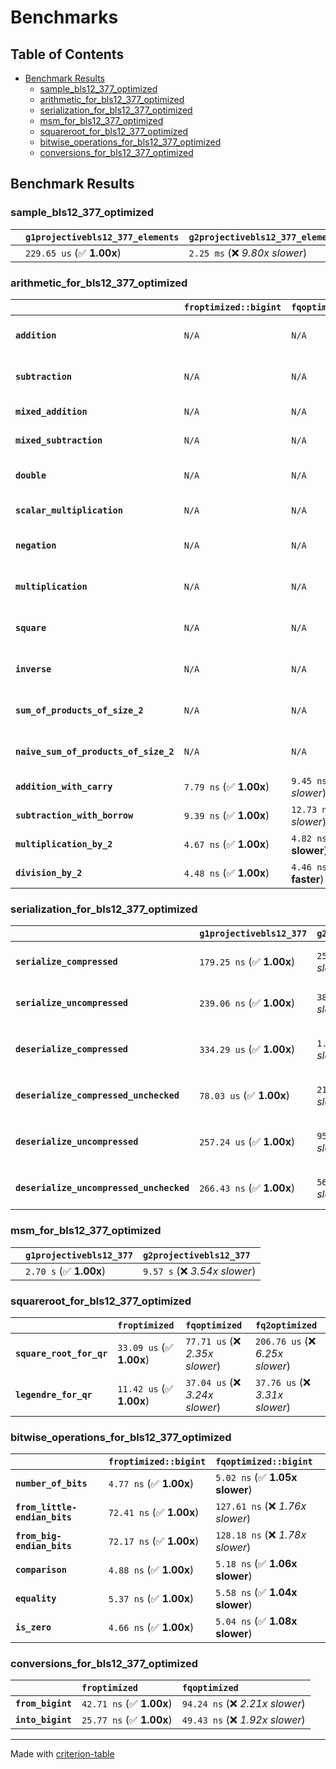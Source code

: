 # Benchmarks

## Table of Contents

- [Benchmark Results](#benchmark-results)
    - [sample_bls12_377_optimized](#sample_bls12_377_optimized)
    - [arithmetic_for_bls12_377_optimized](#arithmetic_for_bls12_377_optimized)
    - [serialization_for_bls12_377_optimized](#serialization_for_bls12_377_optimized)
    - [msm_for_bls12_377_optimized](#msm_for_bls12_377_optimized)
    - [squareroot_for_bls12_377_optimized](#squareroot_for_bls12_377_optimized)
    - [bitwise_operations_for_bls12_377_optimized](#bitwise_operations_for_bls12_377_optimized)
    - [conversions_for_bls12_377_optimized](#conversions_for_bls12_377_optimized)

## Benchmark Results

### sample_bls12_377_optimized

|        | `g1projectivebls12_377_elements`          | `g2projectivebls12_377_elements`           |
|:-------|:------------------------------------------|:------------------------------------------ |
|        | `229.65 us` (✅ **1.00x**)                 | `2.25 ms` (❌ *9.80x slower*)               |

### arithmetic_for_bls12_377_optimized

|                                       | `froptimized::bigint`          | `fqoptimized::bigint`           | `g1projectivebls12_377`          | `g2projectivebls12_377`          | `fq2optimized`                    | `fq12optimized`                   | `fqoptimized`                    | `froptimized`                      |
|:--------------------------------------|:-------------------------------|:--------------------------------|:---------------------------------|:---------------------------------|:----------------------------------|:----------------------------------|:---------------------------------|:---------------------------------- |
| **`addition`**                        | `N/A`                          | `N/A`                           | `1.35 us` (✅ **1.00x**)          | `5.12 us` (❌ *3.80x slower*)     | `34.14 ns` (🚀 **39.50x faster**)  | `212.29 ns` (🚀 **6.35x faster**)  | `22.76 ns` (🚀 **59.25x faster**) | `9.93 ns` (🚀 **135.77x faster**)   |
| **`subtraction`**                     | `N/A`                          | `N/A`                           | `1.43 us` (✅ **1.00x**)          | `5.17 us` (❌ *3.61x slower*)     | `32.56 ns` (🚀 **44.01x faster**)  | `202.82 ns` (🚀 **7.07x faster**)  | `17.89 ns` (🚀 **80.12x faster**) | `10.29 ns` (🚀 **139.25x faster**)  |
| **`mixed_addition`**                  | `N/A`                          | `N/A`                           | `981.08 ns` (✅ **1.00x**)        | `3.68 us` (❌ *3.75x slower*)     | `N/A`                             | `N/A`                             | `N/A`                            | `N/A`                              |
| **`mixed_subtraction`**               | `N/A`                          | `N/A`                           | `1.02 us` (✅ **1.00x**)          | `3.72 us` (❌ *3.66x slower*)     | `N/A`                             | `N/A`                             | `N/A`                            | `N/A`                              |
| **`double`**                          | `N/A`                          | `N/A`                           | `680.49 ns` (✅ **1.00x**)        | `2.45 us` (❌ *3.60x slower*)     | `15.23 ns` (🚀 **44.68x faster**)  | `124.37 ns` (🚀 **5.47x faster**)  | `13.13 ns` (🚀 **51.81x faster**) | `11.37 ns` (🚀 **59.87x faster**)   |
| **`scalar_multiplication`**           | `N/A`                          | `N/A`                           | `354.58 us` (✅ **1.00x**)        | `1.30 ms` (❌ *3.65x slower*)     | `N/A`                             | `N/A`                             | `N/A`                            | `N/A`                              |
| **`negation`**                        | `N/A`                          | `N/A`                           | `N/A`                            | `N/A`                            | `26.72 ns` (❌ *3.75x slower*)     | `125.52 ns` (❌ *17.62x slower*)   | `19.95 ns` (❌ *2.80x slower*)    | `7.13 ns` (✅ **1.00x**)            |
| **`multiplication`**                  | `N/A`                          | `N/A`                           | `N/A`                            | `N/A`                            | `317.04 ns` (❌ *7.13x slower*)    | `8.00 us` (❌ *179.79x slower*)    | `81.85 ns` (❌ *1.84x slower*)    | `44.49 ns` (✅ **1.00x**)           |
| **`square`**                          | `N/A`                          | `N/A`                           | `N/A`                            | `N/A`                            | `302.38 ns` (❌ *7.73x slower*)    | `5.58 us` (❌ *142.65x slower*)    | `72.94 ns` (❌ *1.87x slower*)    | `39.10 ns` (✅ **1.00x**)           |
| **`inverse`**                         | `N/A`                          | `N/A`                           | `N/A`                            | `N/A`                            | `16.30 us` (❌ *2.16x slower*)     | `30.25 us` (❌ *4.00x slower*)     | `15.79 us` (❌ *2.09x slower*)    | `7.56 us` (✅ **1.00x**)            |
| **`sum_of_products_of_size_2`**       | `N/A`                          | `N/A`                           | `N/A`                            | `N/A`                            | `676.32 ns` (❌ *10.69x slower*)   | `16.21 us` (❌ *256.09x slower*)   | `132.40 ns` (❌ *2.09x slower*)   | `63.29 ns` (✅ **1.00x**)           |
| **`naive_sum_of_products_of_size_2`** | `N/A`                          | `N/A`                           | `N/A`                            | `N/A`                            | `683.95 ns` (❌ *6.97x slower*)    | `15.99 us` (❌ *162.97x slower*)   | `185.86 ns` (❌ *1.89x slower*)   | `98.12 ns` (✅ **1.00x**)           |
| **`addition_with_carry`**             | `7.79 ns` (✅ **1.00x**)        | `9.45 ns` (❌ *1.21x slower*)    | `N/A`                            | `N/A`                            | `N/A`                             | `N/A`                             | `N/A`                            | `N/A`                              |
| **`subtraction_with_borrow`**         | `9.39 ns` (✅ **1.00x**)        | `12.73 ns` (❌ *1.36x slower*)   | `N/A`                            | `N/A`                            | `N/A`                             | `N/A`                             | `N/A`                            | `N/A`                              |
| **`multiplication_by_2`**             | `4.67 ns` (✅ **1.00x**)        | `4.82 ns` (✅ **1.03x slower**)  | `N/A`                            | `N/A`                            | `N/A`                             | `N/A`                             | `N/A`                            | `N/A`                              |
| **`division_by_2`**                   | `4.48 ns` (✅ **1.00x**)        | `4.46 ns` (✅ **1.00x faster**)  | `N/A`                            | `N/A`                            | `N/A`                             | `N/A`                             | `N/A`                            | `N/A`                              |

### serialization_for_bls12_377_optimized

|                                          | `g1projectivebls12_377`          | `g2projectivebls12_377`          | `froptimized`                      | `fqoptimized`                       | `fq2optimized`                      | `fq12optimized`                   |
|:-----------------------------------------|:---------------------------------|:---------------------------------|:-----------------------------------|:------------------------------------|:------------------------------------|:--------------------------------- |
| **`serialize_compressed`**               | `179.25 ns` (✅ **1.00x**)        | `253.33 ns` (❌ *1.41x slower*)   | `33.55 ns` (🚀 **5.34x faster**)    | `64.86 ns` (🚀 **2.76x faster**)     | `118.35 ns` (✅ **1.51x faster**)    | `774.17 ns` (❌ *4.32x slower*)    |
| **`serialize_uncompressed`**             | `239.06 ns` (✅ **1.00x**)        | `383.46 ns` (❌ *1.60x slower*)   | `33.40 ns` (🚀 **7.16x faster**)    | `59.47 ns` (🚀 **4.02x faster**)     | `118.21 ns` (🚀 **2.02x faster**)    | `744.07 ns` (❌ *3.11x slower*)    |
| **`deserialize_compressed`**             | `334.29 us` (✅ **1.00x**)        | `1.17 ms` (❌ *3.50x slower*)     | `56.27 ns` (🚀 **5941.29x faster**) | `113.65 ns` (🚀 **2941.31x faster**) | `243.47 ns` (🚀 **1373.07x faster**) | `1.50 us` (🚀 **222.36x faster**)  |
| **`deserialize_compressed_unchecked`**   | `78.03 us` (✅ **1.00x**)         | `210.86 us` (❌ *2.70x slower*)   | `56.07 ns` (🚀 **1391.62x faster**) | `115.61 ns` (🚀 **674.97x faster**)  | `244.43 ns` (🚀 **319.25x faster**)  | `1.52 us` (🚀 **51.27x faster**)   |
| **`deserialize_uncompressed`**           | `257.24 us` (✅ **1.00x**)        | `956.10 us` (❌ *3.72x slower*)   | `56.04 ns` (🚀 **4590.25x faster**) | `121.35 ns` (🚀 **2119.89x faster**) | `247.80 ns` (🚀 **1038.10x faster**) | `1.51 us` (🚀 **170.65x faster**)  |
| **`deserialize_uncompressed_unchecked`** | `266.43 ns` (✅ **1.00x**)        | `562.87 ns` (❌ *2.11x slower*)   | `56.39 ns` (🚀 **4.72x faster**)    | `114.29 ns` (🚀 **2.33x faster**)    | `245.23 ns` (✅ **1.09x faster**)    | `1.50 us` (❌ *5.64x slower*)      |

### msm_for_bls12_377_optimized

|        | `g1projectivebls12_377`          | `g2projectivebls12_377`           |
|:-------|:---------------------------------|:--------------------------------- |
|        | `2.70 s` (✅ **1.00x**)           | `9.57 s` (❌ *3.54x slower*)       |

### squareroot_for_bls12_377_optimized

|                          | `froptimized`            | `fqoptimized`                   | `fq2optimized`                    |
|:-------------------------|:-------------------------|:--------------------------------|:--------------------------------- |
| **`square_root_for_qr`** | `33.09 us` (✅ **1.00x**) | `77.71 us` (❌ *2.35x slower*)   | `206.76 us` (❌ *6.25x slower*)    |
| **`legendre_for_qr`**    | `11.42 us` (✅ **1.00x**) | `37.04 us` (❌ *3.24x slower*)   | `37.76 us` (❌ *3.31x slower*)     |

### bitwise_operations_for_bls12_377_optimized

|                               | `froptimized::bigint`          | `fqoptimized::bigint`             |
|:------------------------------|:-------------------------------|:--------------------------------- |
| **`number_of_bits`**          | `4.77 ns` (✅ **1.00x**)        | `5.02 ns` (✅ **1.05x slower**)    |
| **`from_little-endian_bits`** | `72.41 ns` (✅ **1.00x**)       | `127.61 ns` (❌ *1.76x slower*)    |
| **`from_big-endian_bits`**    | `72.17 ns` (✅ **1.00x**)       | `128.18 ns` (❌ *1.78x slower*)    |
| **`comparison`**              | `4.88 ns` (✅ **1.00x**)        | `5.18 ns` (✅ **1.06x slower**)    |
| **`equality`**                | `5.37 ns` (✅ **1.00x**)        | `5.58 ns` (✅ **1.04x slower**)    |
| **`is_zero`**                 | `4.66 ns` (✅ **1.00x**)        | `5.04 ns` (✅ **1.08x slower**)    |

### conversions_for_bls12_377_optimized

|                   | `froptimized`            | `fqoptimized`                    |
|:------------------|:-------------------------|:-------------------------------- |
| **`from_bigint`** | `42.71 ns` (✅ **1.00x**) | `94.24 ns` (❌ *2.21x slower*)    |
| **`into_bigint`** | `25.77 ns` (✅ **1.00x**) | `49.43 ns` (❌ *1.92x slower*)    |

---
Made with [criterion-table](https://github.com/nu11ptr/criterion-table)

